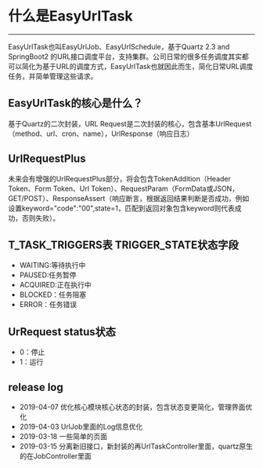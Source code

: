# 什么是EasyUrlTask
----
EasyUrlTask也叫EasyUrlJob、EasyUrlSchedule，基于Quartz 2.3 and SpringBoot2 的URL接口调度平台，支持集群。公司日常的很多任务调度其实都可以简化为基于URL的调度方式，EasyUrlTask也就因此而生，简化日常URL调度任务，并简单管理这些请求。

EasyUrlTask的核心是什么？
----
基于Quartz的二次封装，URL Request是二次封装的核心，包含基本UrlRequest（method、url、cron、name），UrlResponse（响应日志）


UrlRequestPlus
----
未来会有增强的UrlRequestPlus部分，将会包含TokenAddition（Header Token、Form Token、Url Token）、RequestParam（FormData或JSON，GET/POST）、ResponseAssert（响应断言，根据返回结果判断是否成功，例如设置keyword="code":"00",state=1，匹配到返回对象包含keyword则代表成功，否则失败）。


T_TASK_TRIGGERS表 TRIGGER_STATE状态字段
----
- WAITING:等待执行中
- PAUSED:任务暂停
- ACQUIRED:正在执行中
- BLOCKED：任务阻塞 
- ERROR：任务错误

UrRequest status状态
----
- 0：停止
- 1：运行

release log
----
 - 2019-04-07 优化核心模块核心状态的封装，包含状态变更简化，管理界面优化
 - 2019-04-03 UrlJob里面的Log信息优化
 - 2019-03-18 一些简单的页面
 - 2019-03-15 分离新旧接口，新封装的再UrlTaskController里面，quartz原生的在JobController里面
